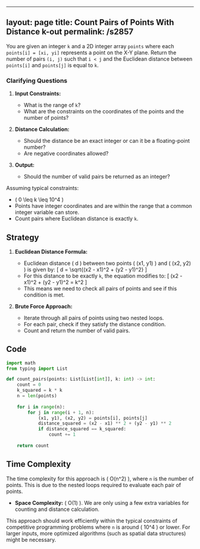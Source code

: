 
---
layout: page
title:  Count Pairs of Points With Distance k-out
permalink: /s2857
---

You are given an integer `k` and a 2D integer array `points` where each `points[i] = [xi, yi]` represents a point on the X-Y plane. Return the number of pairs `(i, j)` such that `i < j` and the Euclidean distance between `points[i]` and `points[j]` is equal to `k`.

### Clarifying Questions

1. **Input Constraints:**
   - What is the range of `k`?
   - What are the constraints on the coordinates of the points and the number of points?

2. **Distance Calculation:**
   - Should the distance be an exact integer or can it be a floating-point number?
   - Are negative coordinates allowed?

3. **Output:**
   - Should the number of valid pairs be returned as an integer?

Assuming typical constraints:
- \( 0 \leq k \leq 10^4 \)
- Points have integer coordinates and are within the range that a common integer variable can store.
- Count pairs where Euclidean distance is exactly `k`.

## Strategy

1. **Euclidean Distance Formula:**
   - Euclidean distance \( d \) between two points \( (x1, y1) \) and \( (x2, y2) \) is given by:
     \[
     d = \sqrt{(x2 - x1)^2 + (y2 - y1)^2}
     \]
   - For this distance to be exactly `k`, the equation modifies to:
     \[
     (x2 - x1)^2 + (y2 - y1)^2 = k^2
     \]
   - This means we need to check all pairs of points and see if this condition is met.

2. **Brute Force Approach:**
   - Iterate through all pairs of points using two nested loops.
   - For each pair, check if they satisfy the distance condition.
   - Count and return the number of valid pairs.

## Code

```python
import math
from typing import List

def count_pairs(points: List[List[int]], k: int) -> int:
    count = 0
    k_squared = k * k
    n = len(points)
    
    for i in range(n):
        for j in range(i + 1, n):
            (x1, y1), (x2, y2) = points[i], points[j]
            distance_squared = (x2 - x1) ** 2 + (y2 - y1) ** 2
            if distance_squared == k_squared:
                count += 1
    
    return count
```

## Time Complexity

The time complexity for this approach is \( O(n^2) \), where `n` is the number of points. This is due to the nested loops required to evaluate each pair of points.

- **Space Complexity:** \( O(1) \). We are only using a few extra variables for counting and distance calculation.

This approach should work efficiently within the typical constraints of competitive programming problems where `n` is around \( 10^4 \) or lower. For larger inputs, more optimized algorithms (such as spatial data structures) might be necessary.